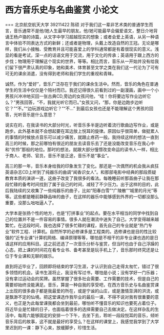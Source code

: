 # 西方音乐史与名曲鉴赏 小论文
===
										北京航空航天大学 39211422 陈硕
对于我们这一辈非艺术类的普通学生而言，音乐通常不是他/她人生最早的朋友。他/她可能最早会偏爱语文，整日介地背诵王杨卢骆的诗篇，从文字中学习超越现实的想象；或者会爱上英语，从另一种语言中体验不同表达方式的新鲜；还或者是物理，头戴上改造自然的王冠。无论是哪样，我们从小接触、受教育并且可能喜爱上的学科通常都是有着很现实的意义。浅显的看是考试，深一点的话语文用于交流，用于文化的传承；英语用于跟上西方的步伐；物理用于理解这个现实的世界，等等。相比而言，音乐从一开始并没有给我们留下很严肃认真的印象，她和美术、体育甚至文学之类在我们这一代沦为了可有可无的课余消遣，没有得到老师和我们学生的重视和青睐。

诚然，作为“爱好”，音乐广泛存在于我们的课余生活中。然而，音乐的角色在普通学生的生活中仅仅是个陪衬而已。我还记得很久前看到过的一副漫画，画中一个小男孩兴冲冲地买回一张古典CD,旁边的女孩问他，“哇！你将要边写作业边听它么？”男孩回答，“不，我就光听它而已。”女孩又问，“那，你是边跑步边听它？”“不。”“边玩游戏边听它？”“不…” 到最后女孩也还是不能理解这个男孩的回答，光听音乐是什么意思？

说实在的，在我读书的大部分时光，听音乐多半是边听着流行歌曲边写作业，或是跑步。此外基本就不会想起要在耳边放上悦耳的旋律。原因似乎很简单，做挺累人的事情的时候放点音乐可以减少痛苦，就跟止疼药一般。我持续这样的想法一直到高三的时候，那之前哪怕有很近的朋友去读音乐去了还是没能改变音乐在我心中和“优伶”那般的地位。那时的想法，就跟大部分憧憬改变命运的读书人一样，相比于商人、老师、官员，音乐不是正途，音乐不是“事业”。

高三的那一年，音乐本身给我的印象发生了变化。那还是一次偶然的机会我从疯狂英语杂志CD上听到了纯器乐的曲调“闻香识女人”。和那部电影中经典的那段质疑教育本质的演讲一道，这曲子改变了我很多的看法。每晚睡前听那首曲子让我在那段忙碌的备考时间找到了属于自己的时间，减轻了不少压力。出于这样的目的，此后我陆续的又收集了一些纯器乐的曲子，比如“阳春白雪”“广陵散”“城里的月光”等等。这些都是睡前静静品味的曲子，在这样的器乐中能够感到外界的一切都没那么重要，没那么咄咄逼人了。

大学本是张扬个性的地方，也是“打拼事业”的起点。要在水平相当的同学中找到自己的位置并不是一件容易的事情。很多人就在潮流中迷失了自己。大学变得越来越繁忙。在这段时间，我也选择了很多忙碌的课程，首先自己的专业就是“热门专业”软件工程、计算机。自然所学的必修课多是工程类的。选修课也是目的性比较强的“近专业课”计算机网络、编译原理等等，哪怕是不相干的非专业课也选的是日语这样的应用科目。这之前还选了一次音乐分析与鉴赏，但当时也由于自己浮躁的心态，把上课的时间花在看专业书、备考甚至是玩手机上了，音乐那时终究还是让位于专业课和无聊的娱乐。

直到将近毕业了，回顾即将结束的学习生涯，才认识到自己走得太匆忙，错过了很多领悟的机会。读书生涯将止，我没有写过书，哪怕是小说；没有学好一门乐器；没有拿过运动会的奖牌。虽然掌握了很多社会需要、工作需要的技术，但是自己的需要却始终没能满足。音乐，算是一种自我的享受吧，在西方音乐史与名曲鉴赏课上出现的很多曲子都是我最爱的所在，或是宁谧的山庄，或是激情澎湃的洪流，或是飘渺不定的仙境。把这堂课选作我毕业的最后一课，不得不说对我有很重要的意义，也正是为此每堂课我都会坐到最前，哪怕听不懂音乐的知识也要死占着位子。将近毕业是忙碌的日子，也面临着很多的选择需要自己去做决定。在这样杂乱的生活中，每周六能够固定的安排一个下午，去坐下去，聆听一段段悦耳的音乐，倾听音乐背后的故事，这不就是最好的享受么？在这样的课堂上，我感觉我学到了大学里迟到的一课：静下心来，放缓脚步，珍惜生活。


